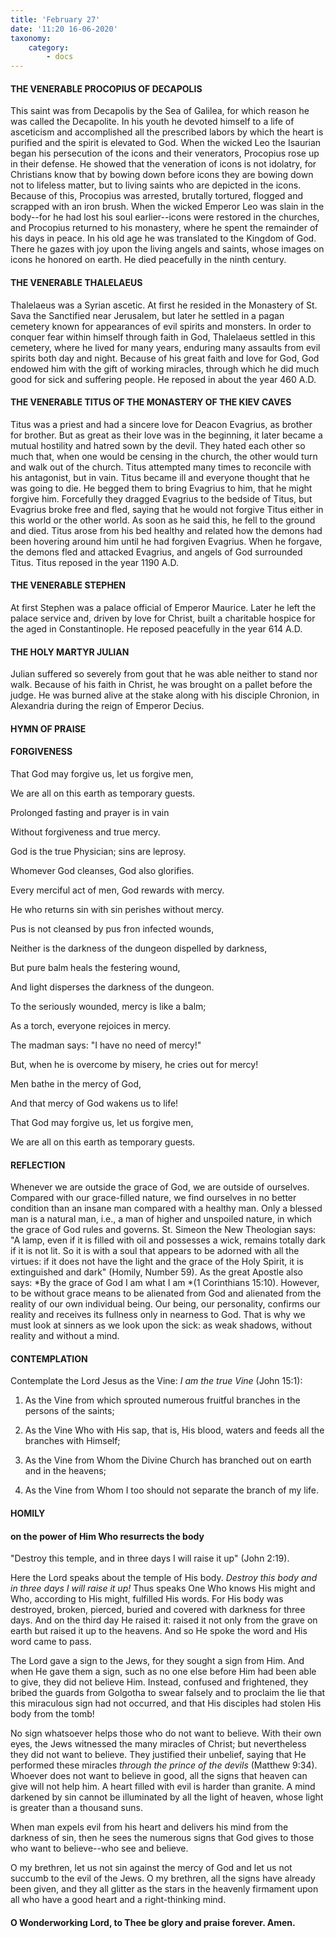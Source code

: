 ```yaml
---
title: 'February 27'
date: '11:20 16-06-2020'
taxonomy:
    category:
        - docs
---
```


#### THE VENERABLE PROCOPIUS OF DECAPOLIS

This saint was from Decapolis by the Sea of Galilea, for which reason he was called the Decapolite. In his youth he devoted himself to a life of asceticism and accomplished all the prescribed labors by which the heart is purified and the spirit is elevated to God. When the wicked Leo the Isaurian began his persecution of the icons and their venerators, Procopius rose up in their defense. He showed that the veneration of icons is not idolatry, for Christians know that by bowing down before icons they are bowing down not to lifeless matter, but to living saints who are depicted in the icons. Because of this, Procopius was arrested, brutally tortured, flogged and scrapped with an iron brush. When the wicked Emperor Leo was slain in the body--for he had lost his soul earlier--icons were restored in the churches, and Procopius returned to his monastery, where he spent the remainder of his days in peace. In his old age he was translated to the Kingdom of God. There he gazes with joy upon the living angels and saints, whose images on icons he honored on earth. He died peacefully in the ninth century.

#### THE VENERABLE THALELAEUS

Thalelaeus was a Syrian ascetic. At first he resided in the Monastery of St. Sava the Sanctified near Jerusalem, but later he settled in a pagan cemetery known for appearances of evil spirits and monsters. In order to conquer fear within himself through faith in God, Thalelaeus settled in this cemetery, where he lived for many years, enduring many assaults from evil spirits both day and night. Because of his great faith and love for God, God endowed him with the gift of working miracles, through which he did much good for sick and suffering people. He reposed in about the year 460 A.D.

#### THE VENERABLE TITUS OF THE MONASTERY OF THE KIEV CAVES

Titus was a priest and had a sincere love for Deacon Evagrius, as brother for brother. But as great as their love was in the beginning, it later became a mutual hostility and hatred sown by the devil. They hated each other so much that, when one would be censing in the church, the other would turn and walk out of the church. Titus attempted many times to reconcile with his antagonist, but in vain. Titus became ill and everyone thought that he was going to die. He begged them to bring Evagrius to him, that he might forgive him. Forcefully they dragged Evagrius to the bedside of Titus, but Evagrius broke free and fled, saying that he would not forgive Titus either in this world or the other world. As soon as he said this, he fell to the ground and died. Titus arose from his bed healthy and related how the demons had been hovering around him until he had forgiven Evagrius. When he forgave, the demons fled and attacked Evagrius, and angels of God surrounded Titus. Titus reposed in the year 1190 A.D.

#### THE VENERABLE STEPHEN

At first Stephen was a palace official of Emperor Maurice. Later he left the palace service and, driven by love for Christ, built a charitable hospice for the aged in Constantinople. He reposed peacefully in the year 614 A.D.

#### THE HOLY MARTYR JULIAN

Julian suffered so severely from gout that he was able neither to stand nor walk. Because of his faith in Christ, he was brought on a pallet before the judge. He was burned alive at the stake along with his disciple Chronion, in Alexandria during the reign of Emperor Decius.



#### HYMN OF PRAISE

#### FORGIVENESS

That God may forgive us, let us forgive men,

We are all on this earth as temporary guests.

Prolonged fasting and prayer is in vain

Without forgiveness and true mercy.

God is the true Physician; sins are leprosy.

Whomever God cleanses, God also glorifies.

Every merciful act of men, God rewards with mercy.

He who returns sin with sin perishes without mercy.

Pus is not cleansed by pus fron infected wounds,

Neither is the darkness of the dungeon dispelled by darkness,

But pure balm heals the festering wound,

And light disperses the darkness of the dungeon.

To the seriously wounded, mercy is like a balm;

As a torch, everyone rejoices in mercy.

The madman says: "I have no need of mercy!"

But, when he is overcome by misery, he cries out for mercy!

Men bathe in the mercy of God,

And that mercy of God wakens us to life!

That God may forgive us, let us forgive men,

We are all on this earth as temporary guests.



#### REFLECTION

Whenever we are outside the grace of God, we are outside of ourselves. Compared with our grace-filled nature, we find ourselves in no better condition than an insane man compared with a healthy man. Only a blessed man is a natural man, i.e., a man of higher and unspoiled nature, in which the grace of God rules and governs. St. Simeon the New Theologian says: "A lamp, even if it is filled with oil and possesses a wick, remains totally dark if it is not lit. So it is with a soul that appears to be adorned with all the virtues: if it does not have the light and the grace of the Holy Spirit, it is extinguished and dark" (Homily, Number 59). As the great Apostle also says: *By the grace of God I am what I am *(1 Corinthians 15:10). However, to be without grace means to be alienated from God and alienated from the reality of our own individual being. Our being, our personality, confirms our reality and receives its fullness only in nearness to God. That is why we must look at sinners as we look upon the sick: as weak shadows, without reality and without a mind.



#### CONTEMPLATION

Contemplate the Lord Jesus as the Vine: *I am the true Vine* (John 15:1):

1.  As the Vine from which sprouted numerous fruitful branches in the persons of the saints;

1.  As the Vine Who with His sap, that is, His blood, waters and feeds all the branches with Himself;

1.  As the Vine from Whom the Divine Church has branched out on earth and in the heavens;

1.  As the Vine from Whom I too should not separate the branch of my life.



#### HOMILY

#### on the power of Him Who resurrects the body

"Destroy this temple, and in three days I will raise it up" (John 2:19).

Here the Lord speaks about the temple of His body. *Destroy this body and in three days I will raise it up!* Thus speaks One Who knows His might and Who, according to His might, fulfilled His words. For His body was destroyed, broken, pierced, buried and covered with darkness for three days. And on the third day He raised it: raised it not only from the grave on earth but raised it up to the heavens. And so He spoke the word and His word came to pass.

The Lord gave a sign to the Jews, for they sought a sign from Him. And when He gave them a sign, such as no one else before Him had been able to give, they did not believe Him. Instead, confused and frightened, they bribed the guards from Golgotha to swear falsely and to proclaim the lie that this miraculous sign had not occurred, and that His disciples had stolen His body from the tomb!

No sign whatsoever helps those who do not want to believe. With their own eyes, the Jews witnessed the many miracles of Christ; but nevertheless they did not want to believe. They justified their unbelief, saying that He performed these miracles *through the prince of the devils* (Matthew 9:34). Whoever does not want to believe in good, all the signs that heaven can give will not help him. A heart filled with evil is harder than granite. A mind darkened by sin cannot be illuminated by all the light of heaven, whose light is greater than a thousand suns.

When man expels evil from his heart and delivers his mind from the darkness of sin, then he sees the numerous signs that God gives to those who want to believe--who see and believe.

O my brethren, let us not sin against the mercy of God and let us not succumb to the evil of the Jews. O my brethren, all the signs have already been given, and they all glitter as the stars in the heavenly firmament upon all who have a good heart and a right-thinking mind.

#### O Wonderworking Lord, to Thee be glory and praise forever. Amen.

  
